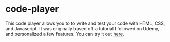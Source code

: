 # code-player
This code player allows you to to write and test your code with HTML, CSS, and Javascript. It was originally based off a tutorial I followed on Udemy, and personalized a few features. You can try it out [here](http://dqc.github.io/code-player/). 
